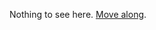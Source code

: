 Nothing to see here.  [Move along](https://github.com/markfeit/ampero/tree/master/factory#ampero-factory-patches-revisited).
